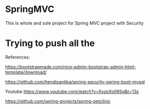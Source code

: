 # SpringMVC
This is whole and sole project for Spring MVC project with Security
# Trying to push all the 

References:

https://bootstrapmade.com/nice-admin-bootstrap-admin-html-template/download/

https://github.com/hendisantika/spring-security-spring-boot-mysql

Youtube
https://www.youtube.com/watch?v=XszpXoII9Sg&t=13s

https://github.com/spring-projects/spring-petclinic